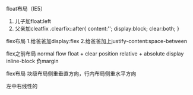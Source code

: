 float布局（IE5）
1. 儿子加float:left
2. 父亲加cleatfix
  .clearfix::after{
    content:'';
    display:block;
    clear:both;
}


flex布局
1.给爸爸加display:flex
2.给爸爸加上justify-content:space-between

flex之前布局
normal flow
float + clear
position relative + absolute
display inline-block
负margin

flex布局
块级布局侧重垂直方向，行内布局侧重水平方向


左中右线性的

